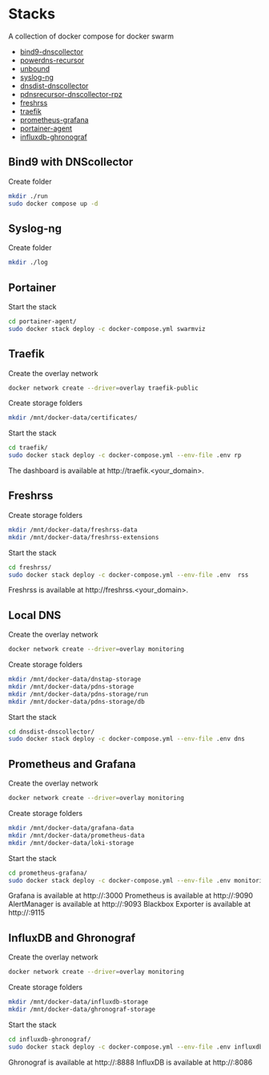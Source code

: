 # Stacks

A collection of docker compose for docker swarm

- [bind9-dnscollector](./bind9-dnscollector)
- [powerdns-recursor](./powerdns-recursor)
- [unbound](./unbound)
- [syslog-ng](./syslog-ng)
- [dnsdist-dnscollector](./dnsdist-dnscollector)
- [pdnsrecursor-dnscollector-rpz](./pdnsrecursor-dnscollector-rpz)
- [freshrss](./freshrss)
- [traefik](./traefik)
- [prometheus-grafana](./prometheus-grafana)
- [portainer-agent](./portainer-agent)
- [influxdb-ghronograf](./influxdb-ghronograf)

## Bind9 with DNScollector

Create folder

```bash
mkdir ./run
sudo docker compose up -d
```

## Syslog-ng

Create folder

```bash
mkdir ./log
```

## Portainer

Start the stack

```bash
cd portainer-agent/
sudo docker stack deploy -c docker-compose.yml swarmviz
```

## Traefik

Create the overlay network

```bash
docker network create --driver=overlay traefik-public
```

Create storage folders

```bash
mkdir /mnt/docker-data/certificates/
```

Start the stack

```bash
cd traefik/
sudo docker stack deploy -c docker-compose.yml --env-file .env rp
```

The dashboard is available at http://traefik.<your_domain>.

## Freshrss

Create storage folders

```bash
mkdir /mnt/docker-data/freshrss-data
mkdir /mnt/docker-data/freshrss-extensions
```

Start the stack

```bash
cd freshrss/
sudo docker stack deploy -c docker-compose.yml --env-file .env  rss
```

Freshrss is available at http://freshrss.<your_domain>.

## Local DNS

Create the overlay network

```bash
docker network create --driver=overlay monitoring
```

Create storage folders

```bash
mkdir /mnt/docker-data/dnstap-storage
mkdir /mnt/docker-data/pdns-storage
mkdir /mnt/docker-data/pdns-storage/run
mkdir /mnt/docker-data/pdns-storage/db
```

Start the stack

```bash
cd dnsdist-dnscollector/
sudo docker stack deploy -c docker-compose.yml --env-file .env dns
```

## Prometheus and Grafana

Create the overlay network

```bash
docker network create --driver=overlay monitoring
```

Create storage folders

```bash
mkdir /mnt/docker-data/grafana-data
mkdir /mnt/docker-data/prometheus-data
mkdir /mnt/docker-data/loki-storage
```

Start the stack

```bash
cd prometheus-grafana/
sudo docker stack deploy -c docker-compose.yml --env-file .env monitoring
```

Grafana is available at http://<swarmip>:3000
Prometheus is available at http://<swarmip>:9090
AlertManager is available at http://<swarmip>:9093
Blackbox Exporter is available at http://<swarmip>:9115

## InfluxDB and Ghronograf

Create the overlay network

```bash
docker network create --driver=overlay monitoring
```

Create storage folders

```bash
mkdir /mnt/docker-data/influxdb-storage
mkdir /mnt/docker-data/ghronograf-storage
```

Start the stack

```bash
cd influxdb-ghronograf/
sudo docker stack deploy -c docker-compose.yml --env-file .env influxdb
```

Ghronograf is available at http://<swarmip>:8888
InfluxDB is available at http://<swarmip>:8086